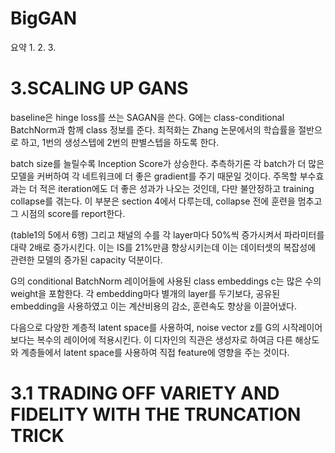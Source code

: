 BigGAN
==
요약
1.
2.
3.

3.SCALING UP GANS
==
baseline은 hinge loss를 쓰는 SAGAN을 쓴다. G에는 class-conditional BatchNorm과 함께 class 정보를 준다.
최적화는 Zhang 논문에서의 학습률을 절반으로 하고, 1번의 생성스텝에 2번의 판별스텝을 하도록 한다.

batch size를 늘릴수록 Inception Score가 상승한다.
추측하기론 각 batch가 더 많은 모델을 커버하여 각 네트워크에 더 좋은 gradient를 주기 때문일 것이다.
주목할 부수효과는 더 적은 iteration에도 더 좋은 성과가 나오는 것인데, 다만 불안정하고 training collapse를 겪는다.
이 부분은 section 4에서 다루는데, collapse 전에 훈련을 멈추고 그 시점의 score를 report한다.

(table1의 5에서 6행) 그리고 채널의 수를 각 layer마다 50%씩 증가시켜서 파라미터를 대략 2배로 증가시킨다.
이는 IS를 21%만큼 향상시키는데 이는 데이터셋의 복잡성에 관련한 모델의 증가된 capacity 덕분이다.

G의 conditional BatchNorm 레이어들에 사용된 class embeddings c는 많은 수의 weight을 포함한다.
각 embedding마다 별개의 layer를 두기보다, 공유된 embedding을 사용하였고 이는 계산비용의 감소, 훈련속도 향상을 이끌어냈다.

다음으로 다양한 계층적 latent space를 사용하여, noise vector z를 G의 시작레이어보다는 복수의 레이어에 적용시킨다.
이 디자인의 직관은 생성자로 하여금 다른 해상도와 계층들에서 latent space를 사용하여 직접 feature에 영향을 주는 것이다.

3.1 TRADING OFF VARIETY AND FIDELITY WITH THE TRUNCATION TRICK
==


